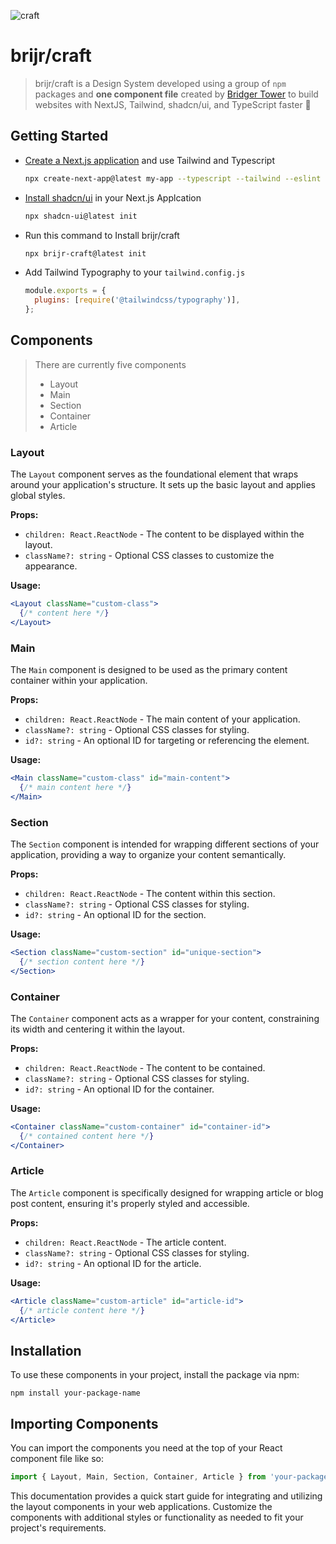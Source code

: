 ![craft](https://github.com/brijr/craft/assets/57158102/33af93c2-fd11-41c6-b4cb-30e5e5c9bc35)

# brijr/craft

> brijr/craft is a Design System developed using a group of `npm` packages and **one component file** created by [Bridger Tower](https://bridger.to) to build websites with NextJS, Tailwind, shadcn/ui, and TypeScript faster 🚀

## Getting Started

- [Create a Next.js application](https://nextjs.org/docs/getting-started/installation) and use Tailwind and Typescript

  ```bash
  npx create-next-app@latest my-app --typescript --tailwind --eslint
  ```

- [Install shadcn/ui](https://ui.shadcn.com/docs/installation/next) in your Next.js Applcation

  ```bash
  npx shadcn-ui@latest init
  ```
  
- Run this command to Install brijr/craft

  ```bash
  npx brijr-craft@latest init
  ```

- Add Tailwind Typography to your `tailwind.config.js`

  ```js
  module.exports = {
    plugins: [require('@tailwindcss/typography')],
  };
  ```

## Components

> There are currently five components
>
> - Layout
> - Main
> - Section
> - Container
> - Article

### Layout

The `Layout` component serves as the foundational element that wraps around your application's structure. It sets up the basic layout and applies global styles.

**Props:**

- `children: React.ReactNode` - The content to be displayed within the layout.
- `className?: string` - Optional CSS classes to customize the appearance.

**Usage:**

```jsx
<Layout className="custom-class">
  {/* content here */}
</Layout>
```

### Main

The `Main` component is designed to be used as the primary content container within your application.

**Props:**

- `children: React.ReactNode` - The main content of your application.
- `className?: string` - Optional CSS classes for styling.
- `id?: string` - An optional ID for targeting or referencing the element.

**Usage:**

```jsx
<Main className="custom-class" id="main-content">
  {/* main content here */}
</Main>
```

### Section

The `Section` component is intended for wrapping different sections of your application, providing a way to organize your content semantically.

**Props:**

- `children: React.ReactNode` - The content within this section.
- `className?: string` - Optional CSS classes for styling.
- `id?: string` - An optional ID for the section.

**Usage:**

```jsx
<Section className="custom-section" id="unique-section">
  {/* section content here */}
</Section>
```

### Container

The `Container` component acts as a wrapper for your content, constraining its width and centering it within the layout.

**Props:**

- `children: React.ReactNode` - The content to be contained.
- `className?: string` - Optional CSS classes for styling.
- `id?: string` - An optional ID for the container.

**Usage:**

```jsx
<Container className="custom-container" id="container-id">
  {/* contained content here */}
</Container>
```

### Article

The `Article` component is specifically designed for wrapping article or blog post content, ensuring it's properly styled and accessible.

**Props:**

- `children: React.ReactNode` - The article content.
- `className?: string` - Optional CSS classes for styling.
- `id?: string` - An optional ID for the article.

**Usage:**

```jsx
<Article className="custom-article" id="article-id">
  {/* article content here */}
</Article>
```

## Installation

To use these components in your project, install the package via npm:

```
npm install your-package-name
```

## Importing Components

You can import the components you need at the top of your React component file like so:

```jsx
import { Layout, Main, Section, Container, Article } from 'your-package-name';
```

This documentation provides a quick start guide for integrating and utilizing the layout components in your web applications. Customize the components with additional styles or functionality as needed to fit your project's requirements.
